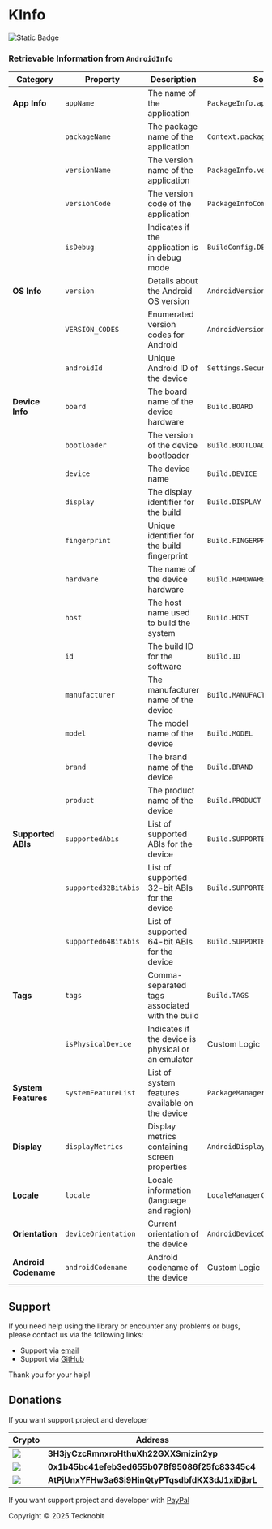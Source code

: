 # KInfo

![Static Badge](https://img.shields.io/badge/android-4280511051?link=https%3A%2F%2Fplay.google.com%2Fstore%2Fapps%2Fdetails%3Fid%3Dcom.tecknobit.ametista)

### Retrievable Information from `AndroidInfo`

| **Category**         | **Property**         | **Description**                                    | **Source**                      |
|----------------------|----------------------|----------------------------------------------------|---------------------------------|
| **App Info**         | `appName`            | The name of the application                        | `PackageInfo.applicationInfo`   |
|                      | `packageName`        | The package name of the application                | `Context.packageName`           |
|                      | `versionName`        | The version name of the application                | `PackageInfo.versionName`       |
|                      | `versionCode`        | The version code of the application                | `PackageInfoCompat`             |
|                      | `isDebug`            | Indicates if the application is in debug mode      | `BuildConfig.DEBUG`             |
| **OS Info**          | `version`            | Details about the Android OS version               | `AndroidVersionImpl`            |
|                      | `VERSION_CODES`      | Enumerated version codes for Android               | `AndroidVersionCodeImpl`        |
|                      | `androidId`          | Unique Android ID of the device                    | `Settings.Secure.ANDROID_ID`    |
| **Device Info**      | `board`              | The board name of the device hardware              | `Build.BOARD`                   |
|                      | `bootloader`         | The version of the device bootloader               | `Build.BOOTLOADER`              |
|                      | `device`             | The device name                                    | `Build.DEVICE`                  |
|                      | `display`            | The display identifier for the build               | `Build.DISPLAY`                 |
|                      | `fingerprint`        | Unique identifier for the build fingerprint        | `Build.FINGERPRINT`             |
|                      | `hardware`           | The name of the device hardware                    | `Build.HARDWARE`                |
|                      | `host`               | The host name used to build the system             | `Build.HOST`                    |
|                      | `id`                 | The build ID for the software                      | `Build.ID`                      |
|                      | `manufacturer`       | The manufacturer name of the device                | `Build.MANUFACTURER`            |
|                      | `model`              | The model name of the device                       | `Build.MODEL`                   |
|                      | `brand`              | The brand name of the device                       | `Build.BRAND`                   |
|                      | `product`            | The product name of the device                     | `Build.PRODUCT`                 |
| **Supported ABIs**   | `supportedAbis`      | List of supported ABIs for the device              | `Build.SUPPORTED_ABIS`          |
|                      | `supported32BitAbis` | List of supported 32-bit ABIs for the device       | `Build.SUPPORTED_32_BIT_ABIS`   |
|                      | `supported64BitAbis` | List of supported 64-bit ABIs for the device       | `Build.SUPPORTED_64_BIT_ABIS`   |
| **Tags**             | `tags`               | Comma-separated tags associated with the build     | `Build.TAGS`                    |
|                      | `isPhysicalDevice`   | Indicates if the device is physical or an emulator | Custom Logic                    |
| **System Features**  | `systemFeatureList`  | List of system features available on the device    | `PackageManager.systemFeatures` |
| **Display**          | `displayMetrics`     | Display metrics containing screen properties       | `AndroidDisplayMetricsImpl`     |
| **Locale**           | `locale`             | Locale information (language and region)           | `LocaleManagerCompat`           |
| **Orientation**      | `deviceOrientation`  | Current orientation of the device                  | `AndroidDeviceOrientation`      |
| **Android Codename** | `androidCodename`    | Android codename of the device                     | Custom Logic                    |

## Support

If you need help using the library or encounter any problems or bugs, please contact us via the
following links:

- Support via <a href="mailto:infotecknobitcompany@gmail.com">email</a>
- Support via <a href="https://github.com/N7ghtm4r3/KInfo/issues/new">GitHub</a>

Thank you for your help!

## Donations

If you want support project and developer

| Crypto                                                                                              | Address                                          | Network  |
|-----------------------------------------------------------------------------------------------------|--------------------------------------------------|----------|
| ![](https://img.shields.io/badge/Bitcoin-000000?style=for-the-badge&logo=bitcoin&logoColor=white)   | **3H3jyCzcRmnxroHthuXh22GXXSmizin2yp**           | Bitcoin  |
| ![](https://img.shields.io/badge/Ethereum-3C3C3D?style=for-the-badge&logo=Ethereum&logoColor=white) | **0x1b45bc41efeb3ed655b078f95086f25fc83345c4**   | Ethereum |
| ![](https://img.shields.io/badge/Solana-000?style=for-the-badge&logo=Solana&logoColor=9945FF)       | **AtPjUnxYFHw3a6Si9HinQtyPTqsdbfdKX3dJ1xiDjbrL** | Solana   |

If you want support project and developer
with <a href="https://www.paypal.com/donate/?hosted_button_id=5QMN5UQH7LDT4">PayPal</a>

Copyright © 2025 Tecknobit